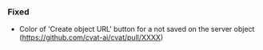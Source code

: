 ### Fixed

- Color of 'Create object URL' button for a not saved on the server object
  (<https://github.com/cvat-ai/cvat/pull/XXXX>)
